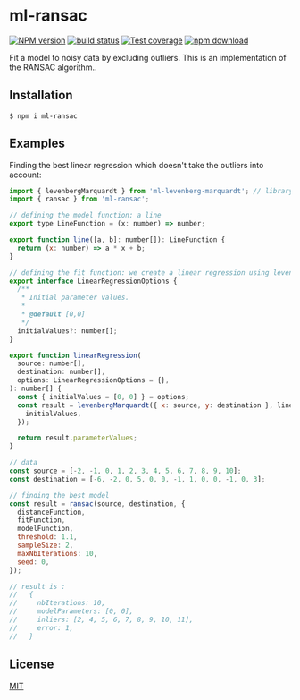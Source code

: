 # ml-ransac

[![NPM version][npm-image]][npm-url]
[![build status][ci-image]][ci-url]
[![Test coverage][codecov-image]][codecov-url]
[![npm download][download-image]][download-url]

Fit a model to noisy data by excluding outliers. This is an implementation of the RANSAC algorithm..

## Installation

`$ npm i ml-ransac`

## Examples

Finding the best linear regression which doesn't take the outliers into account:

```js
import { levenbergMarquardt } from 'ml-levenberg-marquardt'; // library allowing you to find a regression of any type
import { ransac } from 'ml-ransac';

// defining the model function: a line
export type LineFunction = (x: number) => number;

export function line([a, b]: number[]): LineFunction {
  return (x: number) => a * x + b;
}

// defining the fit function: we create a linear regression using levenberg-maquard
export interface LinearRegressionOptions {
  /**
   * Initial parameter values.
   *
   * @default [0,0]
   */
  initialValues?: number[];
}

export function linearRegression(
  source: number[],
  destination: number[],
  options: LinearRegressionOptions = {},
): number[] {
  const { initialValues = [0, 0] } = options;
  const result = levenbergMarquardt({ x: source, y: destination }, line, {
    initialValues,
  });

  return result.parameterValues;
}

// data
const source = [-2, -1, 0, 1, 2, 3, 4, 5, 6, 7, 8, 9, 10];
const destination = [-6, -2, 0, 5, 0, 0, -1, 1, 0, 0, -1, 0, 3];

// finding the best model
const result = ransac(source, destination, {
  distanceFunction,
  fitFunction,
  modelFunction,
  threshold: 1.1,
  sampleSize: 2,
  maxNbIterations: 10,
  seed: 0,
});

// result is :
//   {
//     nbIterations: 10,
//     modelParameters: [0, 0],
//     inliers: [2, 4, 5, 6, 7, 8, 9, 10, 11],
//     error: 1,
//   }
```

## License

[MIT](./LICENSE)

[npm-image]: https://img.shields.io/npm/v/ml-ransac.svg
[npm-url]: https://www.npmjs.com/package/ml-ransac
[ci-image]: https://github.com/mljs/ransac/workflows/Node.js%20CI/badge.svg?branch=main
[ci-url]: https://github.com/mljs/ransac/actions?query=workflow%3A%22Node.js+CI%22
[codecov-image]: https://img.shields.io/codecov/c/github/mljs/ransac.svg
[codecov-url]: https://codecov.io/gh/mljs/ransac
[download-image]: https://img.shields.io/npm/dm/ml-ransac.svg
[download-url]: https://www.npmjs.com/package/ml-ransac
